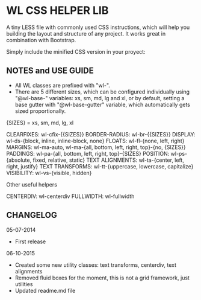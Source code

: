 WL CSS HELPER LIB
=================
A tiny LESS file with commonly used CSS instructions, which will
help you building the layout and structure of any project. It works
great in combination with Bootstrap.

Simply include the minified CSS version in your proyect:

<link rel="stylesheet" href="wl-helpers.min.css" />

NOTES and USE GUIDE
-------------------
- All WL classes are prefixed with "wl-".
- There are 5 different sizes, which can be configured individually using
"@wl-base-" variables: xs, sm, md, lg and xl, or by default, setting a
base gutter with "@wl-base-gutter" variable, which automatically gets sized
proportionally.

{SIZES} = xs, sm, md, lg, xl

CLEARFIXES:          wl-cfix-{{SIZES}}
BORDER-RADIUS:       wl-br-{{SIZES}}
DISPLAY:             wl-ds-{block, inline, inline-block, none}
FLOATS:              wl-fl-{none, left, right}
MARGINS:             wl-ma-auto, wl-ma-{all, bottom, left, right, top}-{no, {SIZES}}
PADDINGS:            wl-pa-{all, bottom, left, right, top}-{SIZES}
POSITION:            wl-ps-{absolute, fixed, relative, static}
TEXT ALIGNMENTS:     wl-ta-{center, left, right, justify}
TEXT TRANSFORMS:     wl-tt-{uppercase, lowercase, capitalize}
VISIBILITY:          wl-vs-{visible, hidden}

Other useful helpers

CENTERDIV:           wl-centerdiv
FULLWIDTH:           wl-fullwidth

CHANGELOG
---------

05-07-2014
- First release

06-10-2015
- Created some new utility classes: text transforms, centerdiv, text alignments
- Removed fluid boxes for the moment, this is not a grid framework, just utilities
- Updated readme.md file
